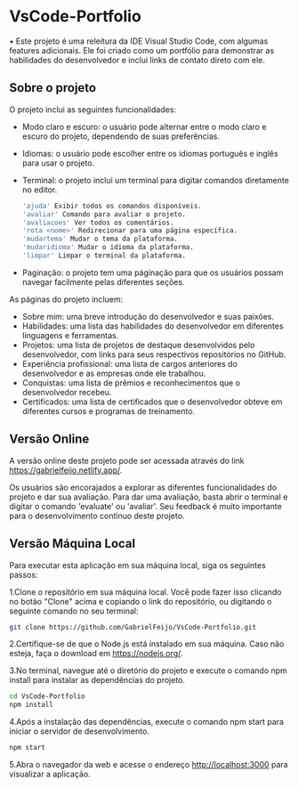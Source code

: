 # VsCode-Portfolio

• Este projeto é uma releitura da IDE Visual Studio Code, com algumas features adicionais. Ele foi criado como um portfólio para demonstrar as habilidades do desenvolvedor e inclui links de contato direto com ele.

## Sobre o projeto

O projeto inclui as seguintes funcionalidades:

- Modo claro e escuro: o usuário pode alternar entre o modo claro e escuro do projeto, dependendo de suas preferências.
- Idiomas: o usuário pode escolher entre os idiomas português e inglês para usar o projeto.
- Terminal: o projeto inclui um terminal para digitar comandos diretamente no editor.

  ```bash
  'ajuda' Exibir todos os comandos disponíveis.
  'avaliar' Comando para avaliar o projeto.
  'avaliacoes' Ver todos os comentários.
  'rota <nome>' Redirecionar para uma página específica.
  'mudartema' Mudar o tema da plataforma.
  'mudaridioma' Mudar o idioma da plataforma.
  'limpar' Limpar o terminal da plataforma.
  ```

- Paginação: o projeto tem uma páginação para que os usuários possam navegar facilmente pelas diferentes seções.

As páginas do projeto incluem:

- Sobre mim: uma breve introdução do desenvolvedor e suas paixões.
- Habilidades: uma lista das habilidades do desenvolvedor em diferentes linguagens e ferramentas.
- Projetos: uma lista de projetos de destaque desenvolvidos pelo desenvolvedor, com links para seus respectivos repositórios no GitHub.
- Experiência profissional: uma lista de cargos anteriores do desenvolvedor e as empresas onde ele trabalhou.
- Conquistas: uma lista de prêmios e reconhecimentos que o desenvolvedor recebeu.
- Certificados: uma lista de certificados que o desenvolvedor obteve em diferentes cursos e programas de treinamento.

## Versão Online

A versão online deste projeto pode ser acessada através do link <https://gabrielfeijo.netlify.app/>.

Os usuários são encorajados a explorar as diferentes funcionalidades do projeto e dar sua avaliação. Para dar uma avaliação, basta abrir o terminal e digitar o comando 'evaluate' ou 'avaliar'. Seu feedback é muito importante para o desenvolvimento contínuo deste projeto.

## Versão Máquina Local

Para executar esta aplicação em sua máquina local, siga os seguintes passos:

1.Clone o repositório em sua máquina local. Você pode fazer isso clicando no botão "Clone" acima e copiando o link do repositório, ou digitando o seguinte comando no seu terminal:

```bash
git clone https://github.com/GabrielFeijo/VsCode-Portfolio.git
```

2.Certifique-se de que o Node.js está instalado em sua máquina. Caso não esteja, faça o download em <https://nodejs.org/>.

3.No terminal, navegue até o diretório do projeto e execute o comando npm install para instalar as dependências do projeto.

```bash
cd VsCode-Portfolio
npm install
```

4.Após a instalação das dependências, execute o comando npm start para iniciar o servidor de desenvolvimento.

```bash
npm start
```

5.Abra o navegador da web e acesse o endereço <http://localhost:3000> para visualizar a aplicação.
